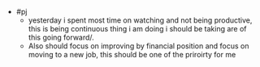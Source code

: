 - #pj
	- yesterday i spent most time on watching and not being productive, this is being continuous thing i am doing i should be taking are of this going forward/.
	- Also should focus on improving by financial position and focus on moving to a new job, this should be one of the priroirty for me